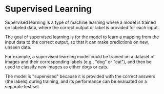 # Supervised Learning

Supervised learning is a type of machine learning where a model is trained on labeled data, where the correct output or label is provided for each input.

The goal of supervised learning is for the model to learn a mapping from the input data to the correct output, so that it can make predictions on new, unseen data.&#x20;

For example, a supervised learning model could be trained on a dataset of images and their corresponding labels (e.g., "dog" or "cat"), and then be used to classify new images as either dogs or cats.&#x20;

The model is "supervised" because it is provided with the correct answers (the labels) during training, and its performance can be evaluated on a separate test set.
